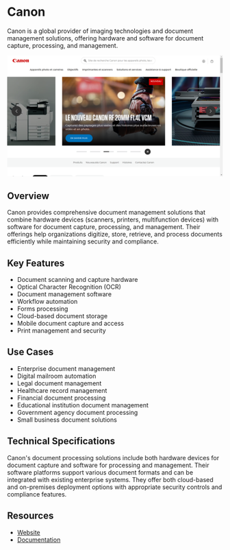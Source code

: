 
# Canon

Canon is a global provider of imaging technologies and document management solutions, offering hardware and software for document capture, processing, and management.

![Canon](assets\canon.png)

## Overview

Canon provides comprehensive document management solutions that combine hardware devices (scanners, printers, multifunction devices) with software for document capture, processing, and management. Their offerings help organizations digitize, store, retrieve, and process documents efficiently while maintaining security and compliance.

## Key Features

- Document scanning and capture hardware
- Optical Character Recognition (OCR)
- Document management software
- Workflow automation
- Forms processing
- Cloud-based document storage
- Mobile document capture and access
- Print management and security

## Use Cases

- Enterprise document management
- Digital mailroom automation
- Legal document management
- Healthcare record management
- Financial document processing
- Educational institution document management
- Government agency document processing
- Small business document solutions

## Technical Specifications

Canon's document processing solutions include both hardware devices for document capture and software for processing and management. Their software platforms support various document formats and can be integrated with existing enterprise systems. They offer both cloud-based and on-premises deployment options with appropriate security controls and compliance features.

## Resources

- [Website](https://www.canon.fr)
- [Documentation](https://www.canon.fr/business/products/software/document-management/)
